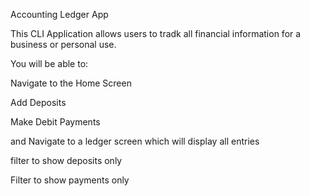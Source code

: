Accounting Ledger App

This CLI Application allows users to tradk all financial information for a business or personal use.


You will be able to:

Navigate to the Home Screen 

Add Deposits 

Make Debit Payments

and Navigate to a ledger screen which will display all entries

filter to show deposits only


Filter to show payments only